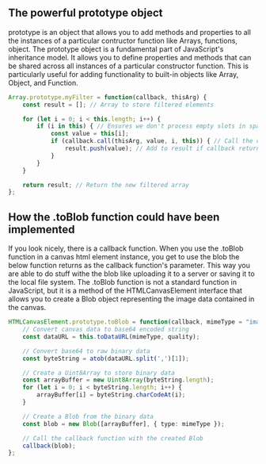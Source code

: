 ## The powerful prototype object
prototype is an object that allows you to add methods and properties to all the instances of a particular contructor function like Arrays, functions, object. The prototype object is a fundamental part of JavaScript's inheritance model. It allows you to define properties and methods that can be shared across all instances of a particular constructor function. This is particularly useful for adding functionality to built-in objects like Array, Object, and Function.
```typescript
Array.prototype.myFilter = function(callback, thisArg) {
    const result = []; // Array to store filtered elements

    for (let i = 0; i < this.length; i++) {
        if (i in this) { // Ensures we don't process empty slots in sparse arrays
            const value = this[i];
            if (callback.call(thisArg, value, i, this)) { // Call the callback with (value, index, array)
                result.push(value); // Add to result if callback returns true
            }
        }
    }

    return result; // Return the new filtered array
};

```
## How the .toBlob function could have been implemented

If you look nicely, there is a callback function. When you use the .toBlob function in a canvas html element instance, you get to use the blob the below function returns as the callback function's parameter. This way you are able to do stuff withe the blob like uploading it to a server or saving it to the local file system. The .toBlob function is not a standard function in JavaScript, but it is a method of the HTMLCanvasElement interface that allows you to create a Blob object representing the image data contained in the canvas.
```typescript
HTMLCanvasElement.prototype.toBlob = function(callback, mimeType = "image/png", quality) {
    // Convert canvas data to base64 encoded string
    const dataURL = this.toDataURL(mimeType, quality);

    // Convert base64 to raw binary data
    const byteString = atob(dataURL.split(',')[1]);

    // Create a Uint8Array to store binary data
    const arrayBuffer = new Uint8Array(byteString.length);
    for (let i = 0; i < byteString.length; i++) {
        arrayBuffer[i] = byteString.charCodeAt(i);
    }

    // Create a Blob from the binary data
    const blob = new Blob([arrayBuffer], { type: mimeType });

    // Call the callback function with the created Blob
    callback(blob);
};
```

